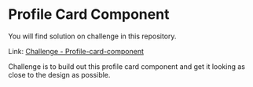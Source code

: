 # Profile Card Component

You will find solution on challenge in this repository.

Link: [Challenge - Profile-card-component ](https://www.frontendmentor.io/challenges/profile-card-component-cfArpWshJ)

Challenge is to build out this profile card component and get it looking as close to the design as possible.

